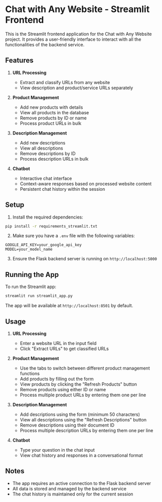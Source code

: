 # Chat with Any Website - Streamlit Frontend

This is the Streamlit frontend application for the Chat with Any Website project. It provides a user-friendly interface to interact with all the functionalities of the backend service.

## Features

1. **URL Processing**
   - Extract and classify URLs from any website
   - View description and product/service URLs separately

2. **Product Management**
   - Add new products with details
   - View all products in the database
   - Remove products by ID or name
   - Process product URLs in bulk

3. **Description Management**
   - Add new descriptions
   - View all descriptions
   - Remove descriptions by ID
   - Process description URLs in bulk

4. **Chatbot**
   - Interactive chat interface
   - Context-aware responses based on processed website content
   - Persistent chat history within the session

## Setup

1. Install the required dependencies:
```bash
pip install -r requirements_streamlit.txt
```

2. Make sure you have a `.env` file with the following variables:
```
GOOGLE_API_KEY=your_google_api_key
MODEL=your_model_name
```

3. Ensure the Flask backend server is running on `http://localhost:5000`

## Running the App

To run the Streamlit app:

```bash
streamlit run streamlit_app.py
```

The app will be available at `http://localhost:8501` by default.

## Usage

1. **URL Processing**
   - Enter a website URL in the input field
   - Click "Extract URLs" to get classified URLs

2. **Product Management**
   - Use the tabs to switch between different product management functions
   - Add products by filling out the form
   - View products by clicking the "Refresh Products" button
   - Remove products using either ID or name
   - Process multiple product URLs by entering them one per line

3. **Description Management**
   - Add descriptions using the form (minimum 50 characters)
   - View all descriptions using the "Refresh Descriptions" button
   - Remove descriptions using their document ID
   - Process multiple description URLs by entering them one per line

4. **Chatbot**
   - Type your question in the chat input
   - View chat history and responses in a conversational format

## Notes

- The app requires an active connection to the Flask backend server
- All data is stored and managed by the backend service
- The chat history is maintained only for the current session 